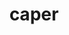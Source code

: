 ---
title: caper
meaning: goat
pos: nounthird
genitive: capri
abbgender: m.
abbgender2: masc.
gender: masculine
declension: third
---